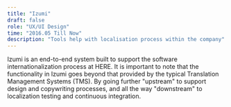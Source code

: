```yaml
---
title: "Izumi"
draft: false
role: "UX/UI Design"
time: "2016.05 Till Now"
description: "Tools help with localisation process within the company"
---
```

Izumi is an end-to-end system built to support the software internationalization process at HERE.
It is important to note that the functionality in Izumi goes beyond that provided by the typical Translation Management Systems (TMS). By going further "upstream" to support design and copywriting processes, and all the way "downstream" to localization testing and continuous integration.

